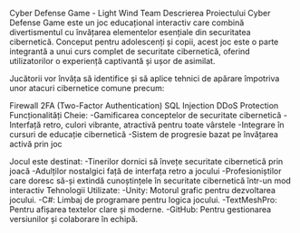 Cyber Defense Game - Light Wind Team
Descrierea Proiectului
Cyber Defense Game este un joc educațional interactiv care combină divertismentul cu învățarea elementelor esențiale din securitatea cibernetică. Conceput pentru adolescenți și copii, acest joc este o parte integrantă a unui curs complet de securitate cibernetică, oferind utilizatorilor o experiență captivantă și ușor de asimilat.

Jucătorii vor învăța să identifice și să aplice tehnici de apărare împotriva unor atacuri cibernetice comune precum:

Firewall
2FA (Two-Factor Authentication)
SQL Injection
DDoS Protection
Funcționalități Cheie:
-Gamificarea conceptelor de securitate cibernetică
-Interfață retro, culori vibrante, atractivă pentru toate vârstele
-Integrare în cursuri de educație cibernetică
-Sistem de progresie bazat pe învățarea activă prin joc

Jocul este destinat:
-Tinerilor dornici să învețe securitate cibernetică prin joacă
-Adulților nostalgici față de interfața retro a jocului
-Profesioniștilor care doresc să-și extindă cunoștințele în securitate cibernetică într-un mod interactiv
Tehnologii Utilizate:
-Unity: Motorul grafic pentru dezvoltarea jocului.
-C#: Limbaj de programare pentru logica jocului.
-TextMeshPro: Pentru afișarea textelor clare și moderne.
-GitHub: Pentru gestionarea versiunilor și colaborare în echipă.
